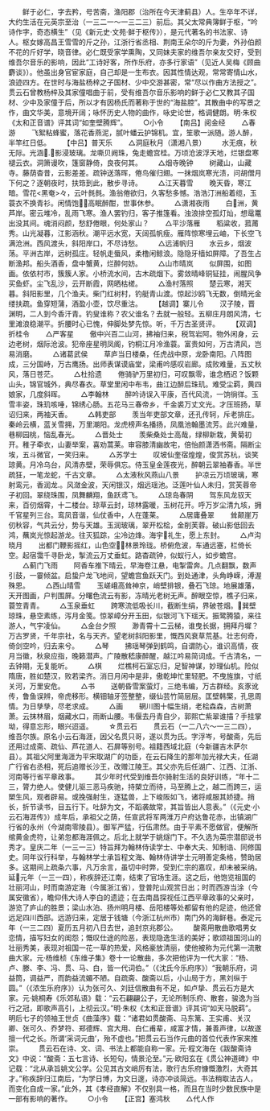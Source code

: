 <!-- { "loadSidebar": true } -->
　　鲜于必仁，字去矜，号苦斋，渔阳郡（治所在今天津蓟县）人。生卒年不详，大约生活在元英宗至治（一三二一～一三二三）前后。其父太常典簿鲜于枢，“吟诗作字，奇态横生”（见《新元史·文苑·鲜于枢传》），是元代著名的书法家、诗人。枢女嫁高昌王雪雪的斤之孙，江浙行省丞相、荆南王朵尔的斤为妻，外孙伯颜不花的斤好学，晓音律。必仁既受家学熏陶，又同妹夫家的维吾尔亲友交好，受到维吾尔音乐的影响，因此“工诗好客，所作乐府，亦多行家语”（见近人吴梅《顾曲麝谈》）。他虽出身官宦家庭，自己却是一生布衣。因其性情达观，常常寄情山水，浪迹四方。在世时与海盐杨梓之子国材、少中交游甚密，常“尽以作曲方法授之”。贯云石曾教杨梓及其家僮唱曲于前，受有维吾尔音乐影响的鲜于必仁又教其子国材、少中及家僮于后，所以才有因杨氏而著称于世的“海盐腔”。其散曲中的写景之作，曲文华美，意境开阔；咏怀历史人物的曲作，咏史论世，格调健朗。明·朱权《太和正音谱》评其词“如奎壁腾辉”。
　　○小令
　　【南吕】阅金经
　　△春游
　　飞絮粘蜂蜜，落花香燕泥，腻叶蟠云护锦机。宜，笙歌一派随。游人醉，半竿红日低。
　　【中吕】普天乐
　　△洞庭秋月（潇湘八景）
　　水无痕，秋无际。光涵，影浸玻璃。龙嘶贝阙珠，兔走蟾宫桂。万顷沧波浮天地，烂银盘寒褪云衣。洞箫谩吹，篷窗静倚，良夜何其。
　　△烟寺晚钟
　　树藏山，山藏寺。藤荫杳昔，云影差差。疏钟送落晖，倦鸟催归翅。一抹烟岚寒光渍，问胡僧月下何之？逐朝夜时，扶筇到此，散步寻诗。
　　△江天暮雪
　　晚天昏，寒江暗。雪花<黑奄>々，云叶毵毵。渔翁倦欲归，久客愁多憾。浩浩汀洲船着缆，玉蓑衣不换青衫。闲情饱，高眠醉酣，世事休参。
　　△潇湘夜雨
　　白洲，黄芦岸。密云堆冷，乱雨飞寒。渔人罢钓归，客子推篷看。浊浪排空孤灯灿，想鼋鼍出没其间。魂消闷颜，愁舒倦眼，何处家山？
　　△平沙落雁
　　稻粱收，菰莆秀。山光凝暮，江影涵秋。潮平远水宽，天阔孤帆瘦。雁阵惊寒埋云岫，下长空飞满沧洲。西风渡头，斜阳岸口，不尽诗愁。
　　△远浦帆归
　　水云乡，烟波荡。平洲古岸，远树孤庄。轻帆走蜃风，柔橹闲鲸浪。隐隐牙樯如屏障。了吾生占断渔邦。船头酒香，盘中蟹黄，烂醉何妨。
　　△山市晴岚
　　似屏围，如图画。依依村市，簇簇人家。小桥流水间，古木疏烟下。雾敛晴峰铜钲挂，闹腥风争买鱼虾。尘飞乱沙，云开断霞，网晒枯槎。
　　△渔村落照
　　楚云寒，湘天暮。斜阳影里，几个渔夫。柴门红树村，钓艇青山渡。惊起沙鸥飞无数，倒晴光金缕扶疏。鱼穿短蒲，酒盈小壶，饮尽重沽。
　　【越调】寨儿令
　　汉子陵，晋渊明，二人到今香汗青。钓叟谁称？农父谁名？去就一般轻。五柳庄月朗风清，七里滩浪稳潮平。折腰时心已愧，伸脚处梦先惊。听，千万古圣贤评。
　　【双调】折桂令
　　△严客星
　　傲中兴百二山河，拂袖归来，税驾岩阿。物外闲身，云边老树，烟际沧波。犯帝座星明凤阁，钓桐江月冷渔蓑。富贵如何，万古清风，岂易消磨。
　　△诸葛武侯
　　草庐当日楼桑，任虎战中原，龙卧南阳。八阵图成，三分国峙，万古鹰扬。出师表谋谟庙堂，梁甫吟感叹岩廊。成败难量，五丈秋风，落日苍茫。
　　△杜拾遗
　　倦骑驴万里初归，可叹飘零，谁念栖迟？饭颗山头，锦官城外，典尽春衣。草堂里闲中布韦，曲江边醉后珠玑。难受尘羁，黄四娘家，几度斜晖。
　　△李翰林
　　醉吟诗误入平康，百代风流，一饷徜徉。玉雪丰姿，珠玑咳唾，锦绣心肠。五花马三春帝乡，千金裘万丈文光。才压班扬，草诏归来，两袖天香。
　　△韩吏部
　　羡当年吏部文章，还孔传轲，斥老排庄。秦岭云横，蓝关雪拥，万里潮阳。龙虎榜声名播扬，凤凰池翰墨流芳。此兴难量，巷柳园桃，恼乱春光。
　　△晋处士
　　羡柴桑处士高哉，绿柳新栽，黄菊初开。稚子牵衣，山妻举案，喜劝蒿莱。审容膝清幽故宅，倍怡颜潇洒书斋。隔断尘埃，五斗微官，一笑归来。
　　△苏学士
　　叹坡仙奎宿煌煌，俊赏苏杭，谈笑琼黄。月冷乌台，风清赤壁，荣辱俱忘。侍玉皇金莲夜光，醉朝云翠袖春香。半世疏狂，一笔龙蛇，千古文章。
　　△太液秋风燕山八景
　　护凉云万顷玻璃，寒射鸾元，香润龙。风潋金波，天闲银汉，烟远瑶池。泛莲叶仙人未归，赏芙蓉帝子初回。翠绕珠围，凤舞麟翔，鱼跃鸢飞。
　　△琼岛春阴
　　驾东风龙驭天来，百仞烟霄，十二楼台。琼草云封，琼林露暖，玉树花开。呼万岁尘清九垓，拥千官星列三台。鸾凤音谐，仙仗香中，人在蓬莱。
　　△居庸叠翠
　　耸颠崖万仞秋容，气共云分，势与天雄。玉润玻璃，翠开松桧，金削芙蓉。破山影低回去鸿，蘸岚光惊起游龙。往灭狐踪，尘冷边烽。海宇礼生，愿上东封。
　　△卢沟晓月
　　出都门鞭影摇红，山色空，林景玲珑。桥俯危波，车通远塞，栏倚长空。起宿霭千寻卧龙，掣流云万丈垂虹。路杳疏钟，似蚁行人，如步蟾宫。
　　△蓟门飞雨
　　阿香车推下晴云，早海卷江悬，电掣雷奔。几点翻飘，数声引鼓，一霎倾盆。启蛰户龙飞地间，望蟾宫鱼跃天门。到处通津，头角峥嵘，溥渥殊恩。
　　△西山晴雪
　　玉嵯峨高耸神京，峭壁排银，叠石飞琼。地展雄藩，天开图画，户判围屏。分曙色流云有影，冻晴光老树无声。醉眼空惊，樵子归来，蓑笠青青。
　　△玉泉垂虹
　　跨寒流低吸长川，截断生绢，界破苍烟。巽壁琼珠，悬空素练，泻月金笺。惊翠嶂分开玉田，似银河飞下瑶天。振鹭腾猿，来往游人，气宇凌仙。
　　△金台夕照
　　渺青霄十二云梯，谁曳长据，拥拜丹墀？万古罗贤，千年宗社，名与天齐。望老树斜阳影里，慨西风衰草荒基。壮志何奇，倚剑空吟，归去来兮。
　　△琴
　　拂瑶琴弹到鹤鸣，自谓防心，谁识高情，夜月当徽，秋泉应指，晚籁潜声。广陵散嵇康醉醒，越江吟易简词成。千古清名，一去钟期，无复能听。
　　△棋
　　烂樵柯石室忘归，足智神谋，妙理仙机。险似隋唐，胜如楚汉，败若梁齐。消日月闲中是非，傲乾坤忙里轻肥。不曳旌旗，寸纸关河，万里安危。
　　△书
　　送朝昏雪案萤灯，三绝韦编，万古群经。亥豕讹传，鲁鱼误辨，帝虎移形。横钿轴牙签整整，缀仙芸竹简层层。匡壁韩檠，孔思周情。为日孳孳，尽老求成。
　　△画
　　辋川图十幅生绡，老桧森森，古树萧萧。云抹林眉，烟藏水口，雨断山腰。韦偃去丹青自少，郭熙亡紫翠谁描？手挂掌坳，得意忘形，眼兴迢遥。
　　☆贯云石
　　贯云石（一二八六～一三二四），维吾尔族。原名小云石海涯，因父名贯只哥，遂以贯为氏。字浮岑，号酸斋，先后还用过成斋、疏仙、芦花道人、石屏等别号。祖籍西域北庭（今新疆吉木萨尔县）。其祖父阿里海涯为平宋取湖广的功臣，在云石降生的那年加光禄大夫，任湖广行省右丞相，死后追赠长沙王，改赠江陵王。其父亦先后任湖广、江西、江浙、河南等行省平章政事。
　　其少年时代受到维吾尔骑射生活的良好训练，“年十二三，膂力绝人。使健儿驱三恶马疾驰，持槊立而待，马至腾上之，越二而跨三，运槊生风，观者辟易。或挽强射生，逐猛兽，上下峻阪如飞，诸将咸服其娇捷。捎长，折节读书，目五行下。吐辞为文，不蹈袭故常，其旨皆出人意表。”（《元史·小云石海涯传》）成年后，承祖父之荫，任宣武将军两淮万户府达鲁花赤，出镇湖广行省的永州（今湖南零陵县）。御军严猛，行伍肃然。由于平素不愿做官，便解所绾黄金虎符，让弟忽都海涯佩之。后北上就学于姚燧门下。不久选为英宗潜邸说书秀才。皇庆二年（一三一三）特旨拜为翰林侍读学士、中奉大夫、知制诰、同修国史。同年议行科举，与翰林学士承旨程文海、翰林侍讲学士元明善定条格，赞助居多。这期间上疏条六事，凡万余言，虽切中时弊，受到仁宗的嘉叹，却未被采纳。延元年（一三一四），称疾辞还江南，结束了官场生涯。这之后，他饱览祖国的壮丽河山，时而南游定海（今属浙江省），登普陀山观赏日出；时而西游当涂（今属安徽省），瞻仰伟大诗人李白的遗迹；在去南昌探视任江西平章政事的父亲时，游览了庐山的胜景；梁山水泊、扬州明月楼、岳阳楼等处都留有他的足迹，他还曾远足四川西部。远游归来，定居于钱塘（今浙江杭州市）南门外的海鲜巷。泰定元年（一三二四）夏历五月初八日去世，追封京兆郡公。
　　酸斋用散曲歌唱男女恋情，描写妇女的闺怨；慨叹仕途的险恶，表现隐逸生活的美好；歌颂祖国河山的壮丽秀美，表现对祖国一花一草的热爱，风格豪放清丽，使他被称为元代第一流散曲大家。元·杨维桢《东维子集》卷十一论散曲，多次把他评为一代大家：“杨、卢、滕、李、冯、贯、马、白，皆一代词伯。”（《沈氏今乐府序》）“我朝乐府，词益筒，调益严，而韵益流媚不陋。自疏斋、酸斋以后，小山局于方，黑刘纵于圆。”（《浓生乐府序》）认为张可久、刘廷信散曲有不足，如卢挚、贯云石方是大家。元·姚桐寿《乐郊私语》载：“云石翩翩公子，无论所制乐府、散套，骏逸为当行之冠，即歌声高引，上彻云汉。”明·朱权《太和正音谱》评其词“如天马脱羁”。明后七子的领袖王世贞《曲藻序》载：“诸君如贯酸斋、马东篱、王实甫、关汉卿、张可久、乔梦符、郑德辉、宫大用、白仁甫辈，咸富才情，兼善声律，以故遂擅一代之长。所谓‘采词元曲’，殆不虚也。”把贯云石当作元曲的首位代表作家来推崇。
　　贯云石在诗、文、词、书法上都能自称一家。元·程文海在《跋酸斋诗文》中说：“酸斋：五七言诗、长短句，情景沦至。”元·欧阳玄在《贯公神道碑》中记载：“北从承旨姚文公学。公见其古文峭厉有法，歌行古乐府慷慨激烈，大奇其才。”称疾辞归江南后，“为学日博，为文日邃，诗亦冲谈简远。书法稍取法古人，而变化自成一家。”此外，其《孝经直解》不仅别具一格，而且在当时少数民族中是一部有影响的著作。
　　○小令
　　【正宫】塞鸿秋
　　△代人作
